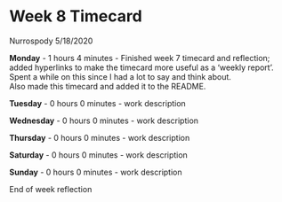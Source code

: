 Week 8 Timecard
================
Nurrospody
5/18/2020

**Monday** - 1 hours 4 minutes - Finished week 7 timecard and
reflection; added hyperlinks to make the timecard more useful as a
‘weekly report’. Spent a while on this since I had a lot to say and
think about.  
Also made this timecard and added it to the README.

**Tuesday** - 0 hours 0 minutes - work description

**Wednesday** - 0 hours 0 minutes - work description

**Thursday** - 0 hours 0 minutes - work description

**Saturday** - 0 hours 0 minutes - work description

**Sunday** - 0 hours 0 minutes - work description

End of week reflection
